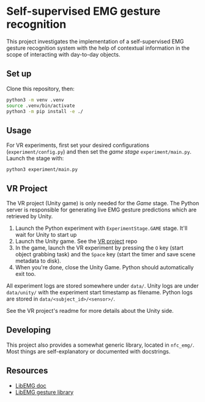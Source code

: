 # Self-supervised EMG gesture recognition

This project investigates the implementation of a self-supervised EMG gesture recognition system with the help of contextual information in the scope of interacting with day-to-day objects.

## Set up

Clone this repository, then:

```bash
python3 -m venv .venv
source .venv/bin/activate
python3 -m pip install -e ./
```

## Usage

For VR experiments, first set your desired configurations (`experiment/config.py`) and then set the _game stage_ `experiment/main.py`. Launch the stage with:

`python3 experiment/main.py`

## VR Project

The VR project (Unity game) is only needed for the _Game_ stage. The Python server is responsible for generating live EMG gesture predictions which are retrieved by Unity.

1. Launch the Python experiment with `ExperimentStage.GAME` stage. It'll wait for Unity to start up
2. Launch the Unity game. See the [VR project](https://github.com/ThomasLabbe01/VrGameRFID) repo
3. In the game, launch the VR experiment by pressing the `O` key (start object grabbing task) and the `Space` key (start the timer and save scene metadata to disk).
4. When you're done, close the Unity Game. Python should automatically exit too.

All experiment logs are stored somewhere under `data/`. Unity logs are under `data/unity/` with the experiment start timestamp as filename. Python logs are stored in `data/<subject_id>/<sensor>/`.

See the VR project's readme for more details about the Unity side.

## Developing

This project also provides a somewhat generic library, located in `nfc_emg/`. Most things are self-explanatory or documented with docstrings.

## Resources

- [LibEMG doc](https://libemg.github.io/libemg/#)
- [LibEMG gesture library](https://github.com/libemg/LibEMGGestures)
